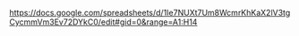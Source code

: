 https://docs.google.com/spreadsheets/d/1Ie7NUXt7Um8WcmrKhKaX2lV3tgCycmmVm3Ev72DYkC0/edit#gid=0&range=A1:H14
